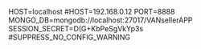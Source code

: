 HOST=localhost
#HOST=192.168.0.12
PORT=8888
MONGO_DB=mongodb://localhost:27017/VANsellerAPP
SESSION_SECRET=D(G+KbPeSgVkYp3s
#SUPPRESS_NO_CONFIG_WARNING